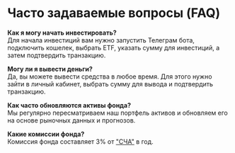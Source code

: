 # Часто задаваемые вопросы (FAQ)

**Как я могу начать инвестировать?**  
Для начала инвестиций вам нужно запустить Телеграм бота, подключить кошелек, выбрать ETF, указать сумму для инвестиций, а затем подтвердить транзакцию.

**Могу ли я вывести деньги?**  
Да, вы можете вывести средства в любое время. Для этого нужно зайти в личный кабинет, выбрать сумму для вывода и подтвердить транзакцию.

**Как часто обновляются активы фонда?**  
Мы регулярно пересматриваем наш портфель активов и обновляем его на основе рыночных данных и прогнозов.

**Какие комиссии фонда?**  
Комиссия фонда составляет 3% от ["СЧА"](/glossary.md) в год. 
